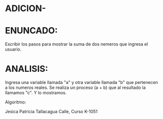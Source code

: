 # ADICION-

# ENUNCADO:

Escribir los pasos para mostrar la suma de dos nemeros que ingresa el usuario.

# ANALISIS:

Ingresa una variable llamada "a" y otra variable llamada "b" que pertenecen a los numeros reales. Se realiza un proceso (a + b) que al resultado la llamamos "c". Y lo mostramos.

Algoritmo: 




Jesica Patricia Tallacagua Calle, Curso K-1051
